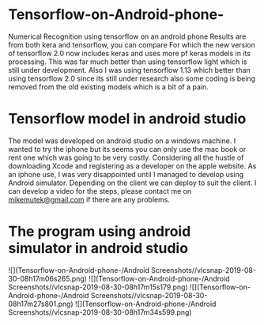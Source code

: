 # Tensorflow-on-Android-phone-
Numerical Recognition using tensorflow on an android phone
Results are from both kera and tensorflow, you can compare
For which the new version of tensorflow 2.0 now includes keras
and uses more pf keras models in its processing. This was far much
better than using tensorflow light which is still under development.
Also I was using tensorflow 1.13 which better than using tensorflow 
2.0 since its still under research also some coding is being removed
from the old existing models which is a bit of a pain.

# Tensorflow model in android studio

The model was developed on android studio on a windows machine. I wanted to try the
iphone but its seems you can only use the mac book or rent one which was going to be 
very costly. Considering all the hustle of downloading Xcode and registering as a 
developer on the apple website. As an iphone use, I was very disappointed
until I managed to develop using Android simulator. Depending on the client
we can deploy to suit the client. I can develop a video for the steps, please 
contact me on mikemutek@gmail.com if there are any problems.

# The program using android simulator in android studio


![](Tensorflow-on-Android-phone-/Android Screenshots//vlcsnap-2019-08-30-08h17m06s265.png)
![](Tensorflow-on-Android-phone-/Android Screenshots//vlcsnap-2019-08-30-08h17m15s179.png)
![](Tensorflow-on-Android-phone-/Android Screenshots//vlcsnap-2019-08-30-08h17m27s801.png)
![](Tensorflow-on-Android-phone-/Android Screenshots//vlcsnap-2019-08-30-08h17m34s599.png)
